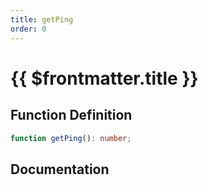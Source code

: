 ```yaml
---
title: getPing
order: 0
---
```


# {{ $frontmatter.title }}

## Function Definition

```ts
function getPing(): number;
```

## Documentation

<!--@include: ./parts/getPing.md-->
